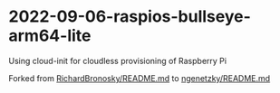 
# 2022-09-06-raspios-bullseye-arm64-lite

Using cloud-init for cloudless provisioning of Raspberry Pi

Forked from [RichardBronosky/README.md](https://gist.github.com/RichardBronosky/fa7d4db13bab3fbb8d9e0fff7ea88aa2)
to [ngenetzky/README.md](https://gist.github.com/NGenetzky/e6eeeb6df5a4b4c39921f799d9482e50)

